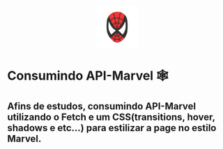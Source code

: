 <p align="center">
<img src="./assets/img/btn.gif" width="100px" alt="spider-man mask"/>
</p>

# Consumindo API-Marvel 🕸 


## Afins de estudos, consumindo API-Marvel utilizando o Fetch e um CSS(transitions, hover, shadows e etc...) para estilizar a page no estilo Marvel.
